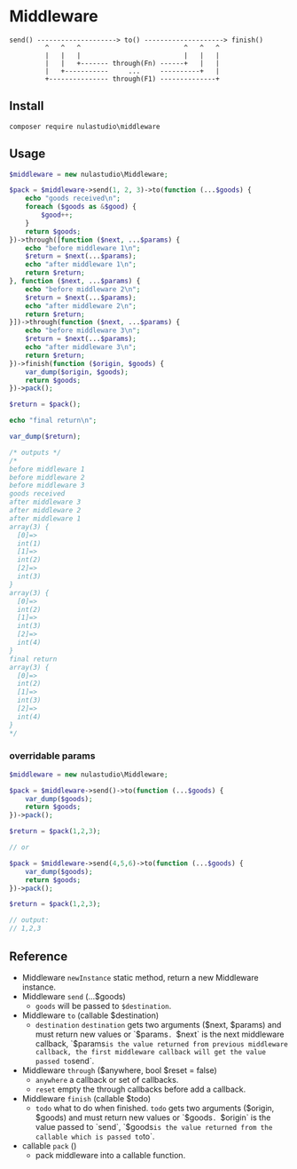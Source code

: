 # Middleware
```
send() --------------------> to() --------------------> finish()
         ^   ^   ^                          ^   ^   ^
         |   |   |                          |   |   |
         |   |   +------- through(Fn) ------+   |   |
         |   +-----------     ...     ----------+   |
         +--------------- through(F1) --------------+
```

## Install
```
composer require nulastudio\middleware
```

## Usage
```php
$middleware = new nulastudio\Middleware;

$pack = $middleware->send(1, 2, 3)->to(function (...$goods) {
    echo "goods received\n";
    foreach ($goods as &$good) {
        $good++;
    }
    return $goods;
})->through([function ($next, ...$params) {
    echo "before middleware 1\n";
    $return = $next(...$params);
    echo "after middleware 1\n";
    return $return;
}, function ($next, ...$params) {
    echo "before middleware 2\n";
    $return = $next(...$params);
    echo "after middleware 2\n";
    return $return;
}])->through(function ($next, ...$params) {
    echo "before middleware 3\n";
    $return = $next(...$params);
    echo "after middleware 3\n";
    return $return;
})->finish(function ($origin, $goods) {
    var_dump($origin, $goods);
    return $goods;
})->pack();

$return = $pack();

echo "final return\n";

var_dump($return);

/* outputs */
/*
before middleware 1
before middleware 2
before middleware 3
goods received
after middleware 3
after middleware 2
after middleware 1
array(3) {
  [0]=>
  int(1)
  [1]=>
  int(2)
  [2]=>
  int(3)
}
array(3) {
  [0]=>
  int(2)
  [1]=>
  int(3)
  [2]=>
  int(4)
}
final return
array(3) {
  [0]=>
  int(2)
  [1]=>
  int(3)
  [2]=>
  int(4)
}
*/
```

### overridable params
```php
$middleware = new nulastudio\Middleware;

$pack = $middleware->send()->to(function (...$goods) {
    var_dump($goods);
    return $goods;
})->pack();

$return = $pack(1,2,3);

// or

$pack = $middleware->send(4,5,6)->to(function (...$goods) {
    var_dump($goods);
    return $goods;
})->pack();

$return = $pack(1,2,3);

// output:
// 1,2,3

```

## Reference
* Middleware `newInstance` static method, return a new Middleware instance.
* Middleware `send` (...$goods)
    - `goods` will be passed to `$destination`.
* Middleware `to` (callable $destination)
    - `destination` `destination` gets two arguments ($next, $params) and must return new values or `$params`. `$next` is the next middleware callback, `$params` is the value returned from previous middleware callback, the first middleware callback will get the value passed to `send`.
* Middleware `through` ($anywhere, bool $reset = false)
    - `anywhere` a callback or set of callbacks.
    - `reset` empty the through callbacks before add a callback.
* Middleware `finish` (callable $todo)
    - `todo` what to do when finished. `todo` gets two arguments ($origin, $goods) and must return new values or `$goods`. `$origin` is the value passed to `send`, `$goods` is the value returned from the callable which is passed to `to`.
* callable `pack` ()
    - pack middleware into a callable function.